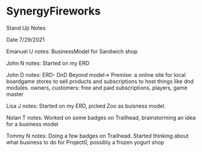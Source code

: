 # SynergyFireworks

Stand Up Notes

Date 7/29/2021

Emanuel U
notes: BusinessModel for Sandwich shop

John N
notes: Started on my ERD

John D
notes: ERD- DnD Beyond model-> Premise: a online site for local boardgame stores to sell products and subscriptions to host things like dnd modules. owners, customers: free and paid subscriptions, players, game master 

Lisa J
notes: Started on my ERD, picked Zoo as buisness model.

Nolan T
notes: Worked on some badges on Trailhead, brainstorming an idea for a business model

Tommy N
notes: Doing a few badges on Trailhead.
Started thinking about what business to do for Project0, possibly a frozen yogurt shop
